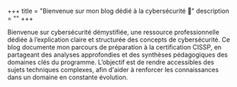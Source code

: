 +++
title = "Bienvenue sur mon blog dédié à la cybersécurité :tada:"
description = ""
+++

Bienvenue sur cybersécurité démystifiée, une ressource professionnelle dédiée à l’explication claire et structurée des concepts de cybersécurité. Ce blog documente mon parcours de préparation à la certification CISSP, en partageant des analyses approfondies et des synthèses pédagogiques des domaines clés du programme. L’objectif est de rendre accessibles des sujets techniques complexes, afin d'aider à renforcer les connaissances dans un domaine en constante évolution.
